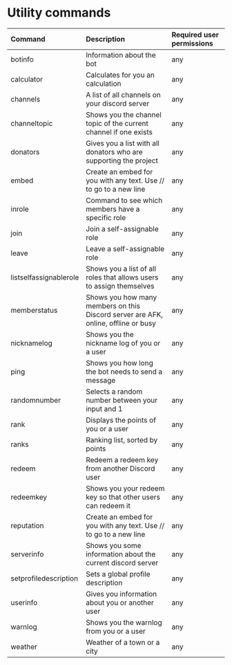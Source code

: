 # Utility commands

| Command | Description | Required user permissions |
| :--- | :--- | :--- |
|botinfo                  | Information about the bot | any|
|calculator               | Calculates for you an calculation | any|
|channels                 | A list of all channels on your discord server | any|
|channeltopic             | Shows you the channel topic of the current channel if one exists | any|
|donators                 | Gives you a list with all donators who are supporting the project | any|
|embed                    | Create an embed for you with any text. Use // to go to a new line | any|
|inrole                   | Command to see which members have a specific role | any|
|join                     | Join a self-assignable role | any|
|leave                    | Leave a self-assignable role | any|
|listselfassignablerole   | Shows you a list of all roles that allows users to assign themselves | any|
|memberstatus             | Shows you how many members on this Discord server are AFK, online, offline or busy | any|
|nicknamelog              | Shows you the nickname log of you or a user | any|
|ping                     | Shows you how long the bot needs to send a message | any|
|randomnumber             | Selects a random number between your input and 1 | any|
|rank                     | Displays the points of you or a user | any|
|ranks                    | Ranking list, sorted by points | any|
|redeem                   | Redeem a redeem key from another Discord user | any|
|redeemkey                | Shows you your redeem key so that other users can redeem it | any|
|reputation               | Create an embed for you with any text. Use // to go to a new line | any|
|serverinfo               | Shows you some information about the current discord server | any|
|setprofiledescription    | Sets a global profile description | any|
|userinfo                 | Gives you information about you or another user | any|
|warnlog                  | Shows you the warnlog from you or a user | any|
|weather                  | Weather of a town or a city | any